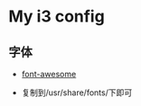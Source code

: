 # My i3 config

## 字体

- [font-awesome](http://fortawesome.github.io/Font-Awesome/cheatsheet/)

- 复制到/usr/share/fonts/下即可

